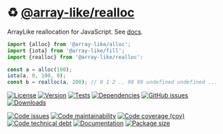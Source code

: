 :recycle: [@array-like/realloc](https://array-like.github.io/realloc)
==

ArrayLike reallocation for JavaScript.
See [docs](https://array-like.github.io/realloc/index.html).

```js
import {alloc} from '@array-like/alloc';
import {iota} from '@array-like/fill';
import {realloc} from '@array-like/realloc':

const a = alloc(100);
iota(a, 0, 100, 0);
const b = realloc(a, 200); // 0 1 2 .. 98 99 undefined undefined ...
```

[![License](https://img.shields.io/github/license/array-like/realloc.svg)](https://raw.githubusercontent.com/array-like/realloc/main/LICENSE)
[![Version](https://img.shields.io/npm/v/@array-like/realloc.svg)](https://www.npmjs.org/package/@array-like/realloc)
[![Tests](https://img.shields.io/github/workflow/status/array-like/realloc/ci:test?event=push&label=tests)](https://github.com/array-like/realloc/actions/workflows/ci:test.yml?query=branch:main)
[![Dependencies](https://img.shields.io/librariesio/github/array-like/realloc.svg)](https://github.com/array-like/realloc/network/dependencies)
[![GitHub issues](https://img.shields.io/github/issues/array-like/realloc.svg)](https://github.com/array-like/realloc/issues)
[![Downloads](https://img.shields.io/npm/dm/@array-like/realloc.svg)](https://www.npmjs.org/package/@array-like/realloc)

[![Code issues](https://img.shields.io/codeclimate/issues/array-like/realloc.svg)](https://codeclimate.com/github/array-like/realloc/issues)
[![Code maintainability](https://img.shields.io/codeclimate/maintainability/array-like/realloc.svg)](https://codeclimate.com/github/array-like/realloc/trends/churn)
[![Code coverage (cov)](https://img.shields.io/codecov/c/gh/array-like/realloc/main.svg)](https://codecov.io/gh/array-like/realloc)
[![Code technical debt](https://img.shields.io/codeclimate/tech-debt/array-like/realloc.svg)](https://codeclimate.com/github/array-like/realloc/trends/technical_debt)
[![Documentation](https://array-like.github.io/realloc/badge.svg)](https://array-like.github.io/realloc/source.html)
[![Package size](https://img.shields.io/bundlephobia/minzip/@array-like/realloc)](https://bundlephobia.com/result?p=@array-like/realloc)
